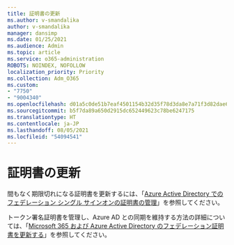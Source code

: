```yaml
---
title: 証明書の更新
ms.author: v-smandalika
author: v-smandalika
manager: dansimp
ms.date: 01/25/2021
ms.audience: Admin
ms.topic: article
ms.service: o365-administration
ROBOTS: NOINDEX, NOFOLLOW
localization_priority: Priority
ms.collection: Adm_O365
ms.custom:
- "7750"
- "9004340"
ms.openlocfilehash: d01a5c0de51b7eaf4501154b32d35f78d3da8e7a71f3d82dae6faedb68ede3ec
ms.sourcegitcommit: b5f7da89a650d2915dc652449623c78be6247175
ms.translationtype: HT
ms.contentlocale: ja-JP
ms.lasthandoff: 08/05/2021
ms.locfileid: "54094541"
---
```

# <a name="renew-certificate"></a>証明書の更新

間もなく期限切れになる証明書を更新するには、「[Azure Active Directory でのフェデレーション シングル サインオンの証明書の管理](https://docs.microsoft.com/azure/active-directory/manage-apps/manage-certificates-for-federated-single-sign-on#renew-a-certificate-that-will-soon-expire)」を参照してください。

トークン署名証明書を管理し、Azure AD との同期を維持する方法の詳細については、「[Microsoft 365 および Azure Active Directory のフェデレーション証明書を更新する](https://docs.microsoft.com/azure/active-directory/hybrid/how-to-connect-fed-o365-certs)」を参照してください。

